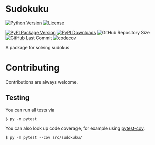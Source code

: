 # Sudokuku

[![Python Version](https://img.shields.io/pypi/pyversions/sudokuku?style=flat-square)](https://pypi.org/project/sudokuku)
[![License](https://img.shields.io/pypi/l/sudokuku?style=flat-square)](https://github.com/jonasstrube/sudokuku/blob/main/LICENSE)

[![PyPI Package Version](https://shields.io/pypi/v/sudokuku?style=flat-square)](https://pypi.org/project/sudokuku)
[![PyPI Downloads](https://img.shields.io/pypi/dm/sudokuku?style=flat-square)](https://pypi.org/project/sudokuku)
![GitHub Repository Size](https://shields.io/github/repo-size/jonasstrube/sudokuku?style=flat-square)
![GitHub Last Commit](https://img.shields.io/github/last-commit/jonasstrube/sudokuku?style=flat-square)
[![codecov](https://img.shields.io/codecov/c/github/jonasstrube/sudokuku?style=flat-square)](https://codecov.io/gh/jonasstrube/sudokuku)

A package for solving sudokus

Contributing
============

Contributions are always welcome.

Testing
-------

You can run all tests via
    
    $ py -m pytest

You can also look up code coverage, for example using [pytest-cov](https://pypi.org/project/pytest-cov/).

    $ py -m pytest --cov src/sudokuku/
